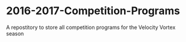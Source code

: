 # 2016-2017-Competition-Programs
A repostitory to store all competition programs for the Velocity Vortex season
